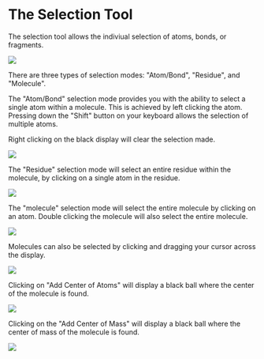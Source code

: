 # The Selection Tool

The selection tool allows the indiviual selection of atoms, bonds, or fragments.

![][1]

[1]: images/5-selection-tool/fc2cc0bf-ef17-49c4-9e48-44e5f9c971bc.png

There are three types of selection modes: "Atom/Bond", "Residue", and "Molecule".

The "Atom/Bond" selection mode provides you with the ability to select a single atom within a molecule. This is achieved by left clicking the atom. Pressing down the "Shift" button on your keyboard allows the selection of multiple atoms.

Right clicking on the black display will clear the selection made.

![][2]

[2]: images/5-selection-tool/ef00012d-e09d-400d-b1e7-387b9e0d59ee.png

The "Residue" selection mode will select an entire residue within the molecule, by clicking on a single atom in the residue.

![][3]

[3]: images/5-selection-tool/3b084771-e8cb-497f-86cf-595a38516ad6.png

The "molecule" selection mode will select the entire molecule by clicking on an atom. Double clicking the molecule will also select the entire molecule.

![][4]

[4]: images/5-selection-tool/3319fb45-a4fd-4648-a2e0-11c0f3e51d72.png

Molecules can also be selected by clicking and dragging your cursor across the display.

![][5]

[5]: images/5-selection-tool/3552dc0d-842c-45ac-895f-470df38a100f.png

Clicking on "Add Center of Atoms" will display a black ball where the center of the molecule is found.

![][6]

[6]: images/5-selection-tool/97584b85-bc1c-4ae0-8666-6db7fe255fc7.png

Clicking on the "Add Center of Mass" will display a black ball where the center of mass of the molecule is found.

![][7]

[7]: images/5-selection-tool/88dce68b-0801-44fe-bf0a-711fe4d79717.png